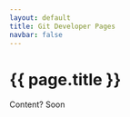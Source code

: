 ```yaml
---
layout: default
title: Git Developer Pages
navbar: false
---
```


# {{ page.title }}

Content? Soon
